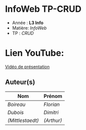 # InfoWeb TP-CRUD

- Année : **L3 Info**
- Matière: *InfoWeb*
- TP : *CRUD*

# Lien YouTube:
<a href="https://www.youtube.com/watch?v=Kunyrh6liIY" target="_blank" >Vidéo de présentation</a>

## Auteur(s)

|       Nom      |   Prénom   |
|----------------|------------|
|*Boireau*       | *Florian*  |
|*Dubois*        | *Dimitri*  |
|*(Mittlestaedt)*| *(Arthur)* |

